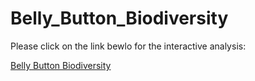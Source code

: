 # Belly_Button_Biodiversity

Please click on the link bewlo for the interactive analysis: 

[Belly Button Biodiversity](https://paveenb.github.io/Belly_Button_Biodiversity/)
